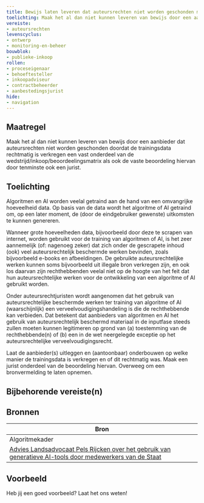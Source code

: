 ```yaml
---
title: Bewijs laten leveren dat auteursrechten niet worden geschonden met de trainingsdata
toelichting: Maak het al dan niet kunnen leveren van bewijs door een aanbieder dat auteursrechten niet worden geschonden doordat de trainingsdata rechtmatig is verkregen een vast onderdeel van de wedstrijd/inkoop/beoordeelingsmatrix als ook de vaste beoordeling hiervan door tenminste ook een jurist.
vereiste:
- auteursrechten
levenscyclus:
- ontwerp
- monitoring-en-beheer
bouwblok:
- publieke-inkoop
rollen:
- proceseigenaar
- behoeftesteller
- inkoopadviseur
- contractbeheerder
- aanbestedingsjurist
hide:
- navigation
---
```


<!-- tags -->
## Maatregel

Maak het al dan niet kunnen leveren van bewijs door een aanbieder dat auteursrechten niet worden geschonden doordat de trainingsdata rechtmatig is verkregen een vast onderdeel van de wedstrijd/inkoop/beoordeelingsmatrix als ook de vaste beoordeling hiervan door tenminste ook een jurist.

## Toelichting

Algoritmen en AI worden veelal getraind aan de hand van een omvangrijke hoeveelheid data.
Op basis van de data wordt het algoritme of AI getraind om, op een later moment, de (door de eindgebruiker gewenste) uitkomsten te kunnen genereren.

Wanneer grote hoeveelheden data, bijvoorbeeld door deze te scrapen van internet, worden gebruikt voor de training van algoritmen of AI, is het zeer aannemelijk (of: nagenoeg zeker) dat zich onder de gescrapete inhoud (ook) veel auteursrechtelijk beschermde werken bevinden, zoals bijvoorbeeld e-books en afbeeldingen.
De gebruikte auteursrechtelijke werken kunnen soms bijvoorbeeld uit illegale bron verkregen zijn, en ook los daarvan zijn rechthebbenden veelal niet op de hoogte van het feit dat hun auteursrechtelijke werken voor de ontwikkeling van een algoritme of AI gebruikt worden.


Onder auteursrechtjuristen wordt aangenomen dat het gebruik van auteursrechtelijke beschermde werken ter training van algoritme of AI (waarschijnlijk) een verveelvoudigingshandeling is die de rechthebbende kan verbieden.
Dat betekent dat aanbieders van algoritmen en AI het gebruik van auteursrechtelijk beschermd materiaal in de inputfase steeds zullen moeten kunnen legitimeren op grond van (a) toestemming van de rechthebbende(n) of (b) een in de wet neergelegde exceptie op het auteursrechtelijke verveelvoudigingsrecht.

Laat de aanbieder(s) uitleggen en (aantoonbaar) onderbouwen op welke manier de trainingsdata is verkregen en of dit rechtmatig was.
Maak een jurist onderdeel van de beoordeling hiervan.
Overweeg om een bronvermelding te laten opnemen.


## Bijbehorende vereiste(n)

<!-- list_vereisten_on_maatregelen_page -->

## Bronnen

| Bron                        |
|-----------------------------|
|Algoritmekader|
| [Advies Landsadvocaat Pels Rijcken over het gebruik van generatieve AI-tools door medewerkers van de Staat](https://open.overheid.nl/documenten/16d72572-da6b-422c-8cf8-cdc95a523093/file) |

## Voorbeeld

Heb jij een goed voorbeeld? Laat het ons weten!

